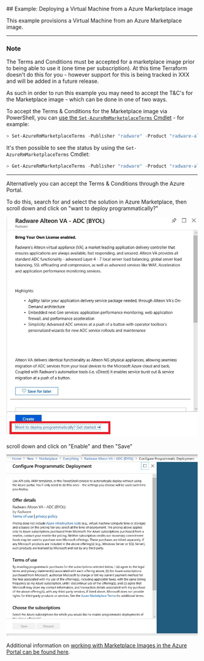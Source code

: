 ## Example: Deploying a Virtual Machine from a Azure Marketplace image

This example provisions a Virtual Machine from an Azure Marketplace image.

---

### Note

The Terms and Conditions must be accepted for a marketplace image prior to being able to use it (one time per subscription). At this time Terraform doesn't do this for you - however support for this is being tracked in XXX and will be added in a future release.

As such in order to run this example you may need to accept the T&C's for the Marketplace image - which can be done in one of two ways.

To accept the Terms & Conditions for the Marketplace image via PowerShell, you can [use the `Set-AzureRmMarketplaceTerms` Cmdlet](https://docs.microsoft.com/en-us/powershell/module/azurerm.marketplaceordering/set-azurermmarketplaceterms?view=azurermps-6.13.0) - for example:

```powershell
> Set-AzureRmMarketplaceTerms -Publisher "radware" -Product "radware-alteon-va" -Name "radware-alteon-ng-va-adc" -Accept
```

It's then possible to see the status by using the `Get-AzureRmMarketplaceTerms` Cmdlet:

```powershell
> Get-AzureRmMarketplaceTerms -Publisher "radware" -Product "radware-alteon-va" -Name "radware-alteon-ng-va-adc"
```

---

Alternatively you can accept the Terms & Conditions through the Azure Portal.

To do this, search for and select the solution in Azure Marketplace, then scroll down and click on "want to deploy programmatically?"

![wanttodeployprogrammatically](images/wanttodeployprogrammatically.jpg)

scroll down and click on "Enable" and then "Save"

![configureprogrammaticdeployment](images/configureprogrammaticdeployment.JPG)

Additional information on [working with Marketplace Images in the Azure Portal can be found here](https://azure.microsoft.com/en-us/blog/working-with-marketplace-images-on-azure-resource-manager/).
